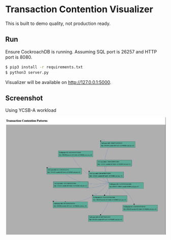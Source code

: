 # Transaction Contention Visualizer

This is built to demo quality, not production ready.

## Run 

Ensure CockroachDB is running. 
Assuming SQL port is 26257
and HTTP port is 8080.

```bash
$ pip3 install -r requirements.txt
$ python3 server.py
```

Visualizer will be available on http://127.0.0.1:5000.

## Screenshot

Using YCSB-A workload

![screenshot](https://github.com/Azhng/visualize/blob/master/screenshot.png?raw=true)

